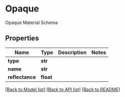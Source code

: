 # Opaque

Opaque Material Schema
## Properties
Name | Type | Description | Notes
------------ | ------------- | ------------- | -------------
**type** | **str** |  | 
**name** | **str** |  | 
**reflectance** | **float** |  | 

[[Back to Model list]](../README.md#documentation-for-models) [[Back to API list]](../README.md#documentation-for-api-endpoints) [[Back to README]](../README.md)


